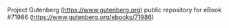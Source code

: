 Project Gutenberg (https://www.gutenberg.org) public repository
for eBook #71986 (https://www.gutenberg.org/ebooks/71986)
